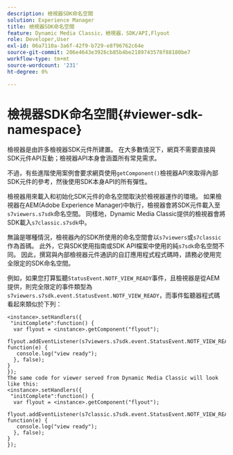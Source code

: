 ```yaml
---
description: 檢視器SDK命名空間
solution: Experience Manager
title: 檢視器SDK命名空間
feature: Dynamic Media Classic，檢視器，SDK/API,Flyout
role: Developer,User
exl-id: 06a7110a-3a6f-42f9-b729-e8f96762c64e
source-git-commit: 206e4643e3926cb85b4be2189743578f88180be7
workflow-type: tm+mt
source-wordcount: '231'
ht-degree: 0%

---
```


# 檢視器SDK命名空間{#viewer-sdk-namespace}

檢視器是由許多檢視器SDK元件所建置。 在大多數情況下，網頁不需要直接與SDK元件API互動；檢視器API本身會涵蓋所有常見需求。

不過，有些進階使用案例會要求網頁使用`getComponent()`檢視器API來取得內部SDK元件的參考，然後使用SDK本身API的所有彈性。

檢視器用來載入和初始化SDK元件的命名空間取決於檢視器運作的環境。 如果檢視器在AEM(Adobe Experience Manager)中執行，檢視器會將SDK元件載入至`s7viewers.s7sdk`命名空間。 同樣地，Dynamic Media Classic提供的檢視器會將SDK載入`s7classic.s7sdk`中。

無論是哪種情況，檢視器內的SDK所使用的命名空間會以`s7viewers`或`s7classic`作為首碼。 此外，它與SDK使用指南或SDK API檔案中使用的純`s7sdk`命名空間不同。 因此，撰寫與內部檢視器元件通訊的自訂應用程式程式碼時，請務必使用完全限定的SDK命名空間。

例如，如果您打算監聽`StatusEvent.NOTF_VIEW_READY`事件，且檢視器是從AEM提供，則完全限定的事件類型為`s7viewers.s7sdk.event.StatusEvent.NOTF_VIEW_READY`，而事件監聽器程式碼看起來類似於下列：

```
<instance>.setHandlers({ 
 "initComplete":function() { 
  var flyout = <instance>.getComponent("flyout"); 
   flyout.addEventListener(s7viewers.s7sdk.event.StatusEvent.NOTF_VIEW_READY, function(e) { 
   console.log("view ready"); 
  }, false); 
} 
}); 
The same code for viewer served from Dynamic Media Classic will look like this: 
<instance>.setHandlers({ 
 "initComplete":function() { 
  var flyout = <instance>.getComponent("flyout"); 
   flyout.addEventListener(s7classic.s7sdk.event.StatusEvent.NOTF_VIEW_READY, function(e) { 
   console.log("view ready"); 
  }, false); 
} 
});
```
